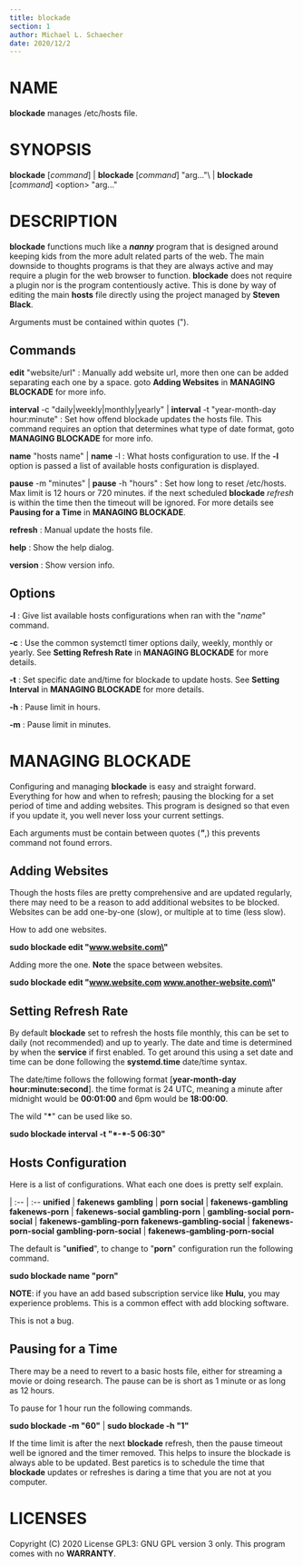 ```yaml
---
title: blockade
section: 1
author: Michael L. Schaecher
date: 2020/12/2
---
```


NAME
====
**blockade** manages /etc/hosts file.

SYNOPSIS
========
**blockade** \[_command_\] | **blockade** \[_command_\] \"arg...\"\ | **blockade** \[_command_\] \<option\> \"arg...\"

DESCRIPTION
===========
**blockade** functions much like a **_nanny_** program that is designed around keeping kids from the more adult related parts of the web. The main downside to thoughts programs is that they are always active and may require a plugin for the web browser to function. **blockade** does not require a plugin nor is the program contentiously active. This is done by way of editing the main **hosts** file directly using the project managed by **Steven Black**.

Arguments must be contained within quotes (\").

**Commands**
--------------
**edit** "website/url"
: Manually add website url, more then one can be added separating each one by a space. goto **Adding Websites** in **MANAGING BLOCKADE** for more info.

**interval** \-c \"daily|weekly|monthly|yearly\" | **interval** \-t \"year-month-day hour:minute\"
: Set how offend blockade updates the hosts file. This command requires an option that determines what type of date format, goto **MANAGING BLOCKADE** for more info.

**name** "hosts name" | **name** \-l
: What hosts configuration to use. If the **\-l** option is passed a list of available hosts configuration is displayed.

**pause** -m \"minutes\" | **pause** -h \"hours\"
: Set how long to reset /etc/hosts. Max limit is 12 hours or 720 minutes. if the next scheduled **blockade** _refresh_ is within the time then the timeout will be ignored. For more details see **Pausing for a Time** in **MANAGING BLOCKADE**.

**refresh**
: Manual update the hosts file.

**help**
: Show the help dialog.

**version**
: Show version info.

**Options**
-------------
**\-l**
: Give list available hosts configurations when ran with the \"_name_\" command.

**\-c**
: Use the common systemctl timer options daily, weekly, monthly or yearly. See **Setting Refresh Rate** in **MANAGING BLOCKADE** for more details.

**\-t**
: Set specific date and/time for blockade to update hosts. See **Setting Interval** in **MANAGING BLOCKADE** for more details.

**\-h**
: Pause limit in hours.

**\-m**
: Pause limit in minutes.

MANAGING BLOCKADE
=================
Configuring and managing **blockade** is easy and straight forward. Everything for how and when to refresh; pausing the blocking for a set period of time and adding websites. This program is designed so that even if you update it, you well never loss your current settings.

Each arguments must be contain between quotes (**_\"_**,) this prevents command not found errors.

**Adding Websites**
---------------------
Though the hosts files are pretty comprehensive and are updated regularly, there may need to be a reason to add additional websites to be blocked. Websites can be add one-by-one (slow), or multiple at to time (less slow).

How to add one websites.

>
**sudo blockade edit \"www.website.com\"**


Adding more the one. **Note** the space between websites.

>
**sudo blockade edit \"www.website.com www.another-website.com\"**


**Setting Refresh Rate**
--------------------------
By default **blockade** set to refresh the hosts file monthly, this can be set to daily (not recommended) and up to yearly. The date and time is determined by when the **service** if first enabled. To get around this using a set date and time can be done following the **systemd.time** date/time syntax.

The date/time follows the following format [**year-month-day hour:minute:second**]. the time format is 24 UTC, meaning
a minute after midnight would be **00:01:00** and 6pm would be **18:00:00**.

The wild \"**\***\" can be used like so.

>
**sudo blockade interval -t \"\*-\*-5 06:30\"**


**Hosts Configuration**
-------------------------
Here is a list of configurations. What each one does is pretty self explain.

>
|
:-- | :--
**unified** | **fakenews**
**gambling** | **porn**
**social** | **fakenews-gambling**
**fakenews-porn** | **fakenews-social**
**gambling-porn** | **gambling-social**
**porn-social** | **fakenews-gambling-porn**
**fakenews-gambling-social** | **fakenews-porn-social**
**gambling-porn-social** | **fakenews-gambling-porn-social**

The default is \"**unified**\", to change to \"**porn**\" configuration run the following command.

>
**sudo blockade name \"porn\"**


**NOTE**: if you have an add based subscription service like **Hulu**, you may experience problems. This is a common effect with add blocking software.

This is not a bug.

**Pausing for a Time**
----------------------
There may be a need to revert to a basic hosts file, either for streaming a movie or doing research. The pause can be is short as 1 minute or as long as 12 hours.

To pause for 1 hour run the following commands.

>
**sudo blockade -m \"60\"** | **sudo blockade -h \"1\"**

If the time limit is after the next **blockade** refresh, then the pause timeout well be ignored and the timer removed. This helps to insure the blockade is always able to be updated. Best paretics is to schedule the time that **blockade** updates or refreshes is daring a time that you are not at you computer.

LICENSES
========
Copyright (C) 2020 License GPL3: GNU GPL version 3 only. This program comes with no **WARRANTY**.